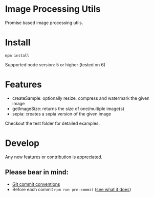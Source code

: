 # Image Processing Utils
Promise based image processing utils.

# Install
`npm install`

Supported node version: 5 or higher (tested on 6)

# Features
* createSample: optionally resize, compress and watermark the given image
* getImageSize: returns the size of one/multiple image(s)
* sepia: creates a sepia version of the given image

Checkout the test folder for detailed examples.

# Develop
Any new features or contribution is appreciated.

## Please bear in mind:
* [Git commit conventions](https://github.com/conventional-changelog)
* Before each commit `npm run pre-commit` ([see what it does](https://github.com/urbanjs/tools))
